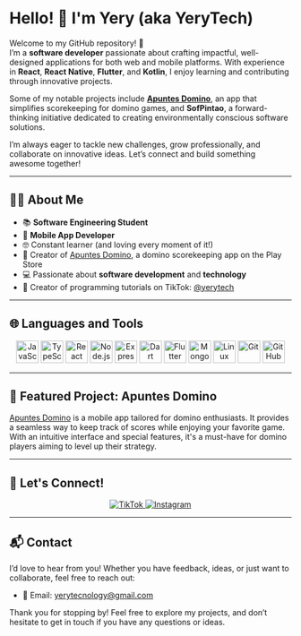 # Hello! 👋 I'm Yery (aka YeryTech)

Welcome to my GitHub repository! 🚀  
I’m a **software developer** passionate about crafting impactful, well-designed applications for both web and mobile platforms. With experience in **React**, **React Native**, **Flutter**, and **Kotlin**, I enjoy learning and contributing through innovative projects.

Some of my notable projects include **[Apuntes Domino](https://play.google.com/store/apps/details?id=com.yerytech.notedom&hl=en&gl=US)**, an app that simplifies scorekeeping for domino games, and **SofPintao**, a forward-thinking initiative dedicated to creating environmentally conscious software solutions.  

I’m always eager to tackle new challenges, grow professionally, and collaborate on innovative ideas. Let’s connect and build something awesome together!  

---

## 🙋‍♂️ About Me

- 📚 **Software Engineering Student**  
- 🚀 **Mobile App Developer**  
- 🤓 Constant learner (and loving every moment of it!)  
- 📱 Creator of [Apuntes Domino](https://play.google.com/store/apps/details?id=com.yerytech.notedom&hl=en&gl=US), a domino scorekeeping app on the Play Store  
- 💻 Passionate about **software development** and **technology**  
- 🎥 Creator of programming tutorials on TikTok: [@yerytech](https://www.tiktok.com/@yerytech)  

---

## 🌐 Languages and Tools

<p align="center">
  <img src="https://cdn.jsdelivr.net/gh/devicons/devicon/icons/javascript/javascript-original.svg" height="40" alt="JavaScript" />
  <img src="https://cdn.jsdelivr.net/gh/devicons/devicon/icons/typescript/typescript-original.svg" height="40" alt="TypeScript" />
  <img src="https://cdn.jsdelivr.net/gh/devicons/devicon/icons/react/react-original.svg" height="40" alt="React" />
  <img src="https://cdn.jsdelivr.net/gh/devicons/devicon/icons/nodejs/nodejs-original.svg" height="40" alt="Node.js" />
  <img src="https://cdn.jsdelivr.net/gh/devicons/devicon/icons/express/express-original.svg" height="40" alt="Express.js" />
  <img src="https://cdn.jsdelivr.net/gh/devicons/devicon/icons/dart/dart-original.svg" height="40" alt="Dart" />
  <img src="https://cdn.jsdelivr.net/gh/devicons/devicon/icons/flutter/flutter-original.svg" height="40" alt="Flutter" />
  <img src="https://cdn.jsdelivr.net/gh/devicons/devicon/icons/mongodb/mongodb-original.svg" height="40" alt="MongoDB" />
  <img src="https://cdn.jsdelivr.net/gh/devicons/devicon/icons/linux/linux-original.svg" height="40" alt="Linux" />
  <img src="https://cdn.jsdelivr.net/gh/devicons/devicon/icons/git/git-original.svg" height="40" alt="Git" />
  <img src="https://cdn.jsdelivr.net/gh/devicons/devicon/icons/github/github-original.svg" height="40" alt="GitHub" />
</p>  

---

## 📌 Featured Project: **Apuntes Domino**  

[Apuntes Domino](https://play.google.com/store/apps/details?id=com.yerytech.notedom&hl=en&gl=US) is a mobile app tailored for domino enthusiasts. It provides a seamless way to keep track of scores while enjoying your favorite game. With an intuitive interface and special features, it's a must-have for domino players aiming to level up their strategy.  

---

## 🌟 Let's Connect!  

<p align="center">
  <a href="https://www.tiktok.com/@yerytech">
    <img src="https://img.shields.io/badge/TikTok-%23000000.svg?&style=for-the-badge&logo=TikTok&logoColor=white" alt="TikTok" />
  </a>
  <a href="https://www.instagram.com/yerytech/">
    <img src="https://img.shields.io/badge/Instagram-%23E4405F.svg?&style=for-the-badge&logo=Instagram&logoColor=white" alt="Instagram" />
  </a>
</p>  

---

## 📬 Contact  

I’d love to hear from you! Whether you have feedback, ideas, or just want to collaborate, feel free to reach out:  
- 📧 Email: [yerytecnology@gmail.com](mailto:yerytecnology@gmail.com)  

Thank you for stopping by! Feel free to explore my projects, and don’t hesitate to get in touch if you have any questions or ideas.  
